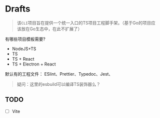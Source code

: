 # Drafts

> 该`CLI`项目旨在提供一个统一入口的TS项目工程脚手架。（基于Go的项目应该放在Go生态中，在此不扩展了）

有哪些项目模板需要?
- NodeJS+TS
- TS
- TS + React
- TS + Electron + React

默认有的工程文件：
ESlint、Prettier、Typedoc、Jest、

> 疑问：这里的esbuild可以编译TS装饰器么？



## TODO
- [ ] Vite
